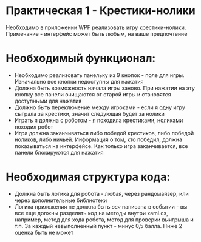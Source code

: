# Практическая 1 - Крестики-нолики
Необходимо в приложении WPF реализовать игру крестики-нолики. Примечание - интерфейс может быть любым, на ваше предпочтение

# Необходимый функционал:
*   Необходимо реализовать панельку из 9 кнопок - поле для игры. Изначально все кнопки недоступны для нажатия
*   Должна быть возможность начала игры заново. При нажатии на эту кнопку все панели очищаются от старой игры и становятся доступными для нажатия
*   Должно быть переключение между игроками - если я одну игру сыграла за крестики, значит следующая будет за нолики
*   Играть я должна с роботом - я походила крестиками, ноликами походил робот
*   Игра должна заканчиваться либо победой крестиков, либо победой ноликов, либо ничьей. Информация о том, кто победил, должна показываться на интерфейсе. Как только игра заканчивается, все панели блокируются для нажатия
# Необходимая структура кода:
*   Должна быть логика для робота - любая, через рандомайзер, или через дополнительные библиотеки
*   Логика приложения не должна быть _вся_ написана в событии - вы все еще должны разделять код на методы внутри xaml.cs, например, метод для хода робота, метод для проверки выигрыша и т.п.
За каждый невыполненный пункт - минус 0,5 балла. Ниже 2 оценка быть не может
